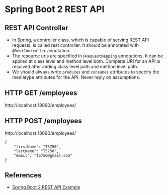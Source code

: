 # Spring Boot 2 REST API

## REST API Controller
- In Spring, a controller class, which is capable of serving REST API requests, is called rest controller. It should be annotated with `@RestController` annotation.
- The resource uris are specified in `@RequestMapping` annotations. It can be applied at class level and method level both. Complete URI for an API is resolved after adding class level path and method level path.
- We should always write `produces` and `consumes` attributes to specify the mediatype attributes for the API. Never reply on assumptions.

## HTTP GET /employees
http://localhost:18090/employees/

## HTTP POST /employees
http://localhost:18090/employees/
```
{
	"firstName": "T5750",
	"lastName": "T5750",
	"email": "T5750@gmail.com"
}
```

## References
- [Spring Boot 2 REST API Example](https://howtodoinjava.com/spring-boot2/rest-api-example/)